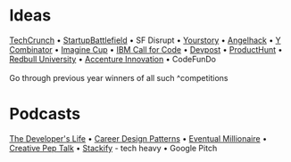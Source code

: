 # Ideas

[TechCrunch](https://techcrunch.com/startups/) • [StartupBattlefield](https://techcrunch.com/startup-battlefield/) • SF Disrupt • [Yourstory](https://yourstory.com/) • [Angelhack](https://blog.angelhack.com/all) • [Y Combinator](https://www.ycombinator.com/companies/) • [Imagine Cup](https://imaginecup.microsoft.com/en-us/Winner#2019) • [IBM Call for Code](https://callforcode.org/projects/) • [Devpost](https://devpost.com/) • [ProductHunt](https://www.producthunt.com/) • [Redbull University](https://www.redbull.com/in-en/basement-university-global-final-winners) • [Accenture Innovation](https://accentureinnovationchallenge.com/winners.html) • CodeFunDo<br /><br />
Go through previous year winners of all such ^competitions

# Podcasts

[The Developer's Life](http://thisdeveloperslife.com/) • [Career Design Patterns](https://careerdesignpatterns.com/podcast/) • [Eventual Millionaire](https://www.youtube.com/channel/UCJY31yC_KcQiuoZAlEqMT4A) • [Creative Pep Talk](http://www.creativepeptalk.com/episodes) • [Stackify](https://stackify.com/podcast/) - tech heavy • Google Pitch
